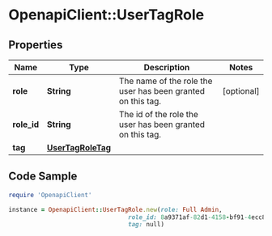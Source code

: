 # OpenapiClient::UserTagRole

## Properties
Name | Type | Description | Notes
------------ | ------------- | ------------- | -------------
**role** | **String** | The name of the role the user has been granted on this tag. | [optional] 
**role_id** | **String** | The id of the role the user has been granted on this tag. | 
**tag** | [**UserTagRoleTag**](UserTagRoleTag.md) |  | 

## Code Sample

```ruby
require 'OpenapiClient'

instance = OpenapiClient::UserTagRole.new(role: Full Admin,
                                 role_id: 8a9371af-82d1-4158-bf91-4ecc8d3a114c,
                                 tag: null)
```


